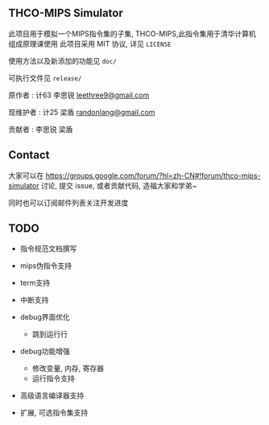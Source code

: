 ## THCO-MIPS Simulator

此项目用于模拟一个MIPS指令集的子集, THCO-MIPS,此指令集用于清华计算机组成原理课使用
此项目采用 MIT 协议, 详见 `LICENSE`

使用方法以及新添加的功能见 `doc/`

可执行文件见 `release/`

原作者 : 
	计63 李思锐 leethree9@gmail.com

现维护者 : 
	计25 梁盾 randonlang@gmail.com

贡献者 : 
	李思锐 梁盾

## Contact
大家可以在
https://groups.google.com/forum/?hl=zh-CN#!forum/thco-mips-simulator
讨论, 提交 issue, 或者贡献代码, 造福大家和学弟~

同时也可以订阅邮件列表关注开发进度

## TODO

*	指令规范文档撰写
*	mips伪指令支持
*	term支持
*	中断支持
*	debug界面优化
	*	跳到运行行
*	debug功能增强
	*	修改变量, 内存, 寄存器
	*	运行指令支持

*	高级语言编译器支持
*	扩展, 可选指令集支持